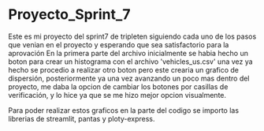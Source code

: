 # Proyecto_Sprint_7
Este es mi proyecto del sprint7 de tripleten siguiendo cada uno de los pasos que venian en el proyecto y esperando que sea satisfactorio para la aprovación 
En la primera parte del archivo inicialmente se habia hecho un boton para crear un histograma con el archivo 'vehicles_us.csv' una vez ya hecho se procedio 
a realizar otro boton pero este crearia un grafico de dispersión, posteriormente ya una vez avanzando un poco mas dentro del proyecto, me daba la opcion de cambiar los botones por casillas 
de verificación, y lo hice ya que se me hizo mejor opcion visualmente.

Para poder realizar estos graficos en la parte del codigo se importo las librerias de streamlit, pantas  y ploty-express.
